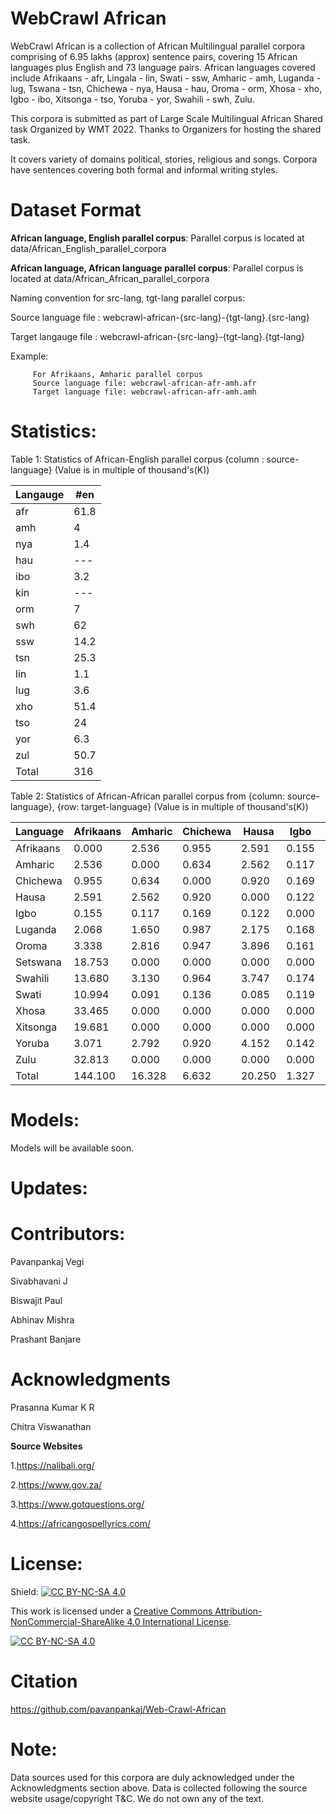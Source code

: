 # WebCrawl African
WebCrawl African is a collection of African Multilingual parallel corpora comprising of 6.95 lakhs (approx) sentence pairs, covering 15 African languages plus English and 73 language pairs. African languages covered include Afrikaans - afr, Lingala - lin, Swati - ssw, Amharic - amh, Luganda - lug, Tswana - tsn, Chichewa - nya, Hausa - hau, Oroma - orm, Xhosa - xho, Igbo - ibo, Xitsonga - tso, Yoruba - yor, Swahili - swh, Zulu. 

This corpora is submitted as part of Large Scale Multilingual African Shared task Organized by WMT 2022. Thanks to Organizers for hosting the shared task. 

It covers variety of domains political, stories, religious and songs. Corpora have sentences covering both formal and informal writing styles. 

# Dataset Format

**African language, English parallel corpus**: Parallel corpus is located at data/African_English_parallel_corpora

**African language, African language parallel corpus**: Parallel corpus is located at data/African_African_parallel_corpora

Naming convention for src-lang, tgt-lang parallel corpus: 

Source language file : webcrawl-african-{src-lang}-{tgt-lang}.{src-lang}

Target langauge file : webcrawl-african-{src-lang}-{tgt-lang}.{tgt-lang}

Example:  
         
         For Afrikaans, Amharic parallel corpus 
         Source language file: webcrawl-african-afr-amh.afr
         Target language file: webcrawl-african-afr-amh.amh

# Statistics:

Table 1: Statistics of African-English parallel corpus {column : source-language} (Value is in multiple of thousand's(K))

Langauge | #en |
--- | --- | 
afr | 61.8 |
amh | 4 |
nya | 1.4 |
hau | --- |
ibo | 3.2 |
kin | --- |
orm | 7 |
swh | 62 |
ssw | 14.2 |
tsn | 25.3 |
lin | 1.1 |
lug | 3.6 |
xho | 51.4 |
tso | 24 |
yor | 6.3 |
zul | 50.7 |
Total | 316 |


Table 2: Statistics of African-African parallel corpus from {column: source-language}, {row: target-language} (Value is in multiple of thousand's(K))

Language |Afrikaans | Amharic | Chichewa | Hausa | Igbo | Luganda | Oroma | Setswana | Swahili | Swati | Xhosa | Xitsonga | Yoruba | Zulu
--- | --- | --- | --- |--- |--- |--- |--- |--- |--- |--- |--- | --- | --- | --- |
Afrikaans | 0.000	| 2.536	| 0.955	| 2.591	| 0.155	| 2.068	| 3.338	| 18.753	| 13.680	| 10.994	| 33.465	| 19.681	| 3.071	| 32.813
Amharic	| 2.536	| 0.000	| 0.634	| 2.562	| 0.117	| 1.650	| 2.816	| 0.000	| 3.130	| 0.091	| 0.000	| 0.000	| 2.792	| 0.000
Chichewa	| 0.955	| 0.634	| 0.000	| 0.920	| 0.169	| 0.987	| 0.947	| 0.000	| 0.964	| 0.136	| 0.000	| 0.000	| 0.920	| 0.000
Hausa	| 2.591	| 2.562	| 0.920	| 0.000	| 0.122	| 2.175	| 3.896	| 0.000	| 3.747	| 0.085	| 0.000	| 0.000	| 4.152	| 0.000
Igbo	| 0.155	| 0.117	| 0.169	| 0.122	| 0.000	| 0.168	| 0.161	| 0.000	| 0.174	| 0.119	| 0.000	| 0.000	| 0.142	| 0.000
Luganda	| 2.068	| 1.650	| 0.987	| 2.175	| 0.168	| 0.000	| 2.139	| 0.000	| 2.130	| 0.116	| 0.000	| 0.000	| 2.266	| 0.000
Oroma	| 3.338	| 2.816	| 0.947	| 3.896	| 0.161	| 2.139	| 0.000	| 0.000	| 4.583	| 0.123	| 0.000	| 0.000	| 4.333	| 0.000
Setswana	| 18.753	| 0.000	| 0.000	| 0.000	| 0.000	| 0.000	| 0.000	| 0.000	| 0.000	| 11.140	| 19.694	| 19.442	| 0.000	| 18.904
Swahili	| 13.680	| 3.130	| 0.964	| 3.747	| 0.174	| 2.130	| 4.583	| 0.000	| 0.000	| 0.133	| 0.000	| 0.000	| 4.134	| 0.000
Swati | 10.994	| 0.091	| 0.136	| 0.085	| 0.119	| 0.116	| 0.123	| 11.140	| 0.133	| 0.000	| 11.274	| 11.515	| 0.118	| 11.139
Xhosa	| 33.465	| 0.000	| 0.000	| 0.000	| 0.000	| 0.000	| 0.000	| 19.694	| 0.000	| 11.274	| 0.000	| 20.449	| 0.000	| 33.638
Xitsonga	| 19.681	| 0.000	| 0.000	| 0.000	| 0.000	| 0.000	| 0.000	| 19.442	| 0.000	| 11.515	| 20.449	| 0.000	| 0.000	| 20.342
Yoruba	| 3.071	| 2.792	| 0.920	| 4.152	| 0.142	| 2.266	| 4.333	| 0.000	| 4.134	| 0.118	| 0.000	| 0.000	| 0.000	| 0.000
Zulu	| 32.813	| 0.000	| 0.000	| 0.000	| 0.000	| 0.000	| 0.000	| 18.904	| 0.000	| 11.139	| 33.638	| 20.342	| 0.000	| 0.000 
Total | 144.100   | 16.328	| 6.632	| 20.250	| 1.327	| 13.699	| 22.336	| 87.933 | 32.675 | 56.983| 118.520| 91.429	| 21.928	| 116.836 



# Models:

Models will be available soon.

# Updates:

# Contributors:
Pavanpankaj Vegi

Sivabhavani J

Biswajit Paul

Abhinav Mishra

Prashant Banjare

# Acknowledgments
Prasanna Kumar K R

Chitra Viswanathan

**Source Websites** 

1.https://nalibali.org/

2.https://www.gov.za/

3.https://www.gotquestions.org/

4.https://africangospellyrics.com/




# License:

Shield: [![CC BY-NC-SA 4.0][cc-by-nc-sa-shield]][cc-by-nc-sa]

This work is licensed under a
[Creative Commons Attribution-NonCommercial-ShareAlike 4.0 International License][cc-by-nc-sa].

[![CC BY-NC-SA 4.0][cc-by-nc-sa-image]][cc-by-nc-sa]

[cc-by-nc-sa]: http://creativecommons.org/licenses/by-nc-sa/4.0/
[cc-by-nc-sa-image]: https://licensebuttons.net/l/by-nc-sa/4.0/88x31.png
[cc-by-nc-sa-shield]: https://img.shields.io/badge/License-CC%20BY--NC--SA%204.0-lightgrey.svg

# Citation
https://github.com/pavanpankaj/Web-Crawl-African


# Note:
Data sources used for this corpora are duly acknowledged under the Acknowledgments section above. Data is collected following the source website usage/copyright T&C. We do not own any of the text. 


